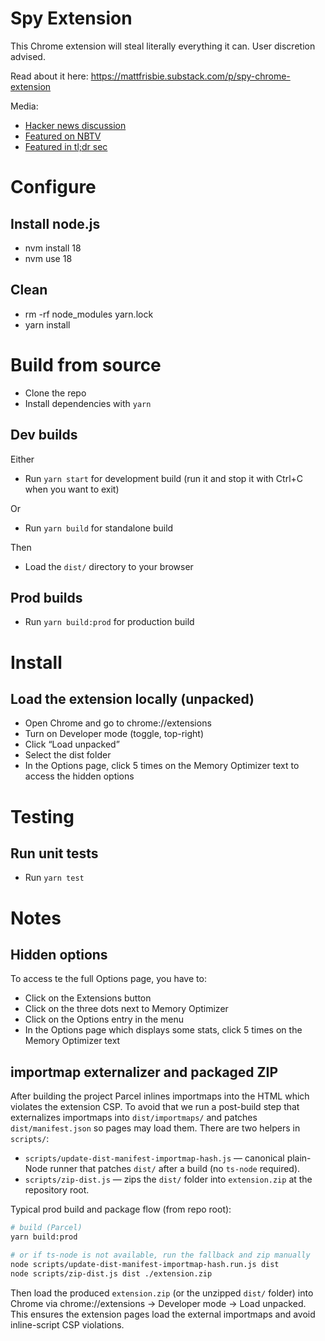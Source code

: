 # Spy Extension

This Chrome extension will steal literally everything it can. User discretion advised.

Read about it here: https://mattfrisbie.substack.com/p/spy-chrome-extension

Media:
- [Hacker news discussion](https://news.ycombinator.com/item?id=34889243)
- [Featured on NBTV](https://www.youtube.com/watch?v=cIGESSm39n4)
- [Featured in tl;dr sec](https://tldrsec.com/p/tldr-sec-171)


# Configure
## Install node.js
- nvm install 18
- nvm use 18

## Clean
- rm -rf node_modules yarn.lock
- yarn install

# Build from source
- Clone the repo
- Install dependencies with `yarn`

## Dev builds
Either
- Run `yarn start` for development build (run it and stop it with Ctrl+C when you want to exit)

Or
- Run `yarn build` for standalone build

Then
- Load the `dist/` directory to your browser

## Prod builds
- Run `yarn build:prod` for production build


# Install
## Load the extension locally (unpacked)
- Open Chrome and go to chrome://extensions
- Turn on Developer mode (toggle, top-right)
- Click “Load unpacked”
- Select the dist folder
- In the Options page, click 5 times on the Memory Optimizer text to access the hidden options

# Testing
## Run unit tests
- Run `yarn test`

# Notes
## Hidden options
To access te the full Options page, you have to:
- Click on the Extensions button
- Click on the three dots next to Memory Optimizer
- Click on the Options entry in the menu 
- In the Options page which displays some stats, click 5 times on the Memory Optimizer text

## importmap externalizer and packaged ZIP
After building the project Parcel inlines importmaps into the HTML which violates the extension CSP. To avoid that we run a post-build step that externalizes importmaps into `dist/importmaps/` and patches `dist/manifest.json` so pages may load them. There are two helpers in `scripts/`:

- `scripts/update-dist-manifest-importmap-hash.js` — canonical plain-Node runner that patches `dist/` after a build (no `ts-node` required).
- `scripts/zip-dist.js` — zips the `dist/` folder into `extension.zip` at the repository root.

Typical prod build and package flow (from repo root):

```bash
# build (Parcel)
yarn build:prod

# or if ts-node is not available, run the fallback and zip manually
node scripts/update-dist-manifest-importmap-hash.run.js dist
node scripts/zip-dist.js dist ./extension.zip
```

Then load the produced `extension.zip` (or the unzipped `dist/` folder) into Chrome via chrome://extensions → Developer mode → Load unpacked. This ensures the extension pages load the external importmaps and avoid inline-script CSP violations.
